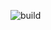 ![build](https://github.com/javagurulv/java_2_wednesday_september_2022_online/actions/workflows/build.yaml/badge.svg)
